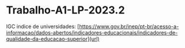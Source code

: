 # Trabalho-A1-LP-2023.2

IGC indice de universidades: 
[https://www.gov.br/inep/pt-br/acesso-a-informacao/dados-abertos/indicadores-educacionais/indicadores-de-qualidade-da-educacao-superior](url)

